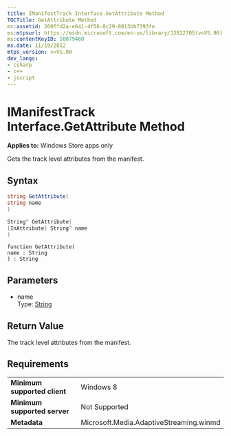 ```yaml
---
title: IManifestTrack Interface.GetAttribute Method
TOCTitle: GetAttribute Method
ms:assetid: 260ffd2a-e641-4f56-8c29-8013bb7393fe
ms:mtpsurl: https://msdn.microsoft.com/en-us/library/JJ822705(v=VS.90)
ms:contentKeyID: 50079460
ms.date: 11/19/2012
mtps_version: v=VS.90
dev_langs:
- csharp
- c++
- jscript
---
```


# IManifestTrack Interface.GetAttribute Method

**Applies to:** Windows Store apps only

Gets the track level attributes from the manifest.

## Syntax

``` csharp
string GetAttribute(
string name
)
```

``` c++
String^ GetAttribute(
[InAttribute] String^ name
)
```

``` jscript
function GetAttribute(
name : String
) : String
```

## Parameters

  - name  
    Type: [String](https://msdn.microsoft.com/en-us/library/s1wwdcbf\(v=vs.90\))

## Return Value

The track level attributes from the manifest.

## Requirements

|||
|--- |--- |
|**Minimum supported client**|Windows 8|
|**Minimum supported server**|Not Supported|
|**Metadata**|Microsoft.Media.AdaptiveStreaming.winmd|

